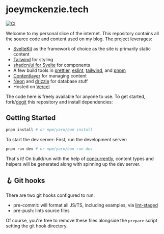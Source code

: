 # joeymckenzie.tech

[![CI](https://github.com/JoeyMckenzie/joey-mckenzie-tech/actions/workflows/ci.yml/badge.svg)](https://github.com/JoeyMckenzie/joey-mckenzie-tech/actions/workflows/ci.yml)

Welcome to my personal slice of the internet. This repository contains all the source code and content used on my blog.
The
project leverages:

- [SvelteKit](https://kit.svelte.dev) as the framework of choice as the site is primarily static content
- [Tailwind](https://tailwindcss.com) for styling
- [shadcn/ui for Svelte](https://www.shadcn-svelte.com) for components
- A few build tools
  in [prettier](https://prettier.io/), [eslint](https://eslint.org/), [tailwind](https://tailwindcss.com),
  and [pnpm](pnpm.io)
- [Contentlayer](https://contentlayer.dev/) for managing content
- [Neon](https://neon.tech) and [drizzle](https://orm.drizzle.team/) for database stuff
- Hosted on [Vercel](https://vercel.com)

The code here is freely available for anyone to use. To get started, fork/[degit](https://github.com/Rich-Harris/degit)
this repository and install dependencies:

## Getting Started

```bash
pnpm install # or npm/yarn/bun install
```

To start the dev server:
First, run the development server:

```bash
pnpm run dev # or npm/yarn/bun run dev
```

That's it! On build/run with the help of [concurrently](https://www.npmjs.com/package/concurrently), content types and
helpers will be generated along with spinning up the dev server.

## 🪝 Git hooks

There are two git hooks configured to run:

- pre-commit: will format all JS/TS, including examples, via [lint-staged](https://www.npmjs.com/package/lint-staged)
- pre-push: lints source files

Of course, you're free to remove these files alongside the `prepare` script setting the git hook directory.
